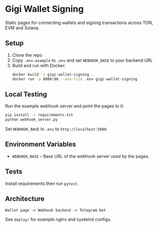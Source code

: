# Gigi Wallet Signing

Static pages for connecting wallets and signing transactions across TON, EVM and Solana.

## Setup
1. Clone the repo
2. Copy `.env.example` to `.env` and set `WEBHOOK_BASE` to your backend URL
3. Build and run with Docker:
   ```bash
   docker build -t gigi-wallet-signing .
   docker run -p 8080:80 --env-file .env gigi-wallet-signing
   ```

## Local Testing
Run the example webhook server and point the pages to it:

```bash
pip install -r requirements.txt
python webhook_server.py
```

Set `WEBHOOK_BASE` in `.env` to `http://localhost:5000`.

## Environment Variables
- `WEBHOOK_BASE` – Base URL of the webhook server used by the pages.

## Tests
Install requirements then run `pytest`.

## Architecture
```
Wallet page -> Webhook backend -> Telegram bot
```

See `deploy/` for example nginx and systemd configs.
